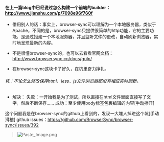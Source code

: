 #### 在上一篇blog中已经说过怎么构建一个前端的builder：http://www.jianshu.com/p/7098e96f760f

- 借用别人的话：事实上，browser-sync可以理解为一个本地服务器，类似于Apache，不同的是，browser-sync只提供很简单的http功能，它的主要功能，是通过搭建一个本地服务器，并且监听文件的更改，自动刷新浏览器，实时地呈现最新的内容。

- 不是很懂browser-sync的，也可以去看看官网文档：http://www.browsersync.cn/docs/gulp/
- 在browser-sync这块卡了好久，在坑里奋力挣扎。
###### 坑：不论怎么修改保存html、less、js文件浏览器都没有相应实时刷新。

- 解决：
失败：一开始我是为了测试，所以直接在html文件里面直接写了文字，然后不断保存……
成功：至少使用body标签包裹编辑的内容[手动擦汗]

这个问题我是在browser-sync的github上看到的，发现一大堆人掉进这个坑[手动滑稽]
github issues：https://github.com/BrowserSync/browser-sync/issues/392

>![Paste_Image.png](http://upload-images.jianshu.io/upload_images/2838289-53c9298624ef5232.png?imageMogr2/auto-orient/strip%7CimageView2/2/w/1240)



